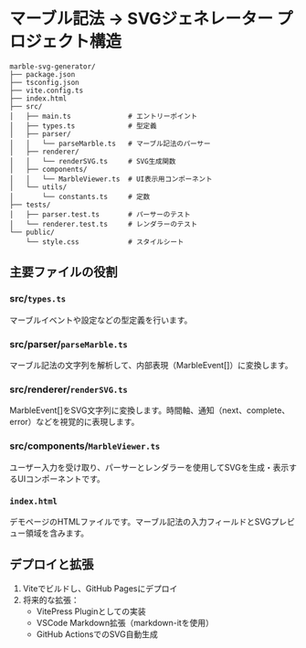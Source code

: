 # マーブル記法 → SVGジェネレーター プロジェクト構造

```
marble-svg-generator/
├── package.json
├── tsconfig.json
├── vite.config.ts
├── index.html
├── src/
│   ├── main.ts              # エントリーポイント
│   ├── types.ts             # 型定義
│   ├── parser/
│   │   └── parseMarble.ts   # マーブル記法のパーサー
│   ├── renderer/
│   │   └── renderSVG.ts     # SVG生成関数
│   ├── components/
│   │   └── MarbleViewer.ts  # UI表示用コンポーネント
│   └── utils/
│       └── constants.ts     # 定数
├── tests/
│   ├── parser.test.ts       # パーサーのテスト
│   └── renderer.test.ts     # レンダラーのテスト
└── public/
    └── style.css            # スタイルシート
```

## 主要ファイルの役割

### src/`types.ts`
マーブルイベントや設定などの型定義を行います。

### src/parser/`parseMarble.ts`
マーブル記法の文字列を解析して、内部表現（MarbleEvent[]）に変換します。

### src/renderer/`renderSVG.ts`
MarbleEvent[]をSVG文字列に変換します。時間軸、通知（next、complete、error）などを視覚的に表現します。

### src/components/`MarbleViewer.ts`
ユーザー入力を受け取り、パーサーとレンダラーを使用してSVGを生成・表示するUIコンポーネントです。

### `index.html`
デモページのHTMLファイルです。マーブル記法の入力フィールドとSVGプレビュー領域を含みます。

## デプロイと拡張

1. Viteでビルドし、GitHub Pagesにデプロイ
2. 将来的な拡張：
   - VitePress Pluginとしての実装
   - VSCode Markdown拡張（markdown-itを使用）
   - GitHub ActionsでのSVG自動生成